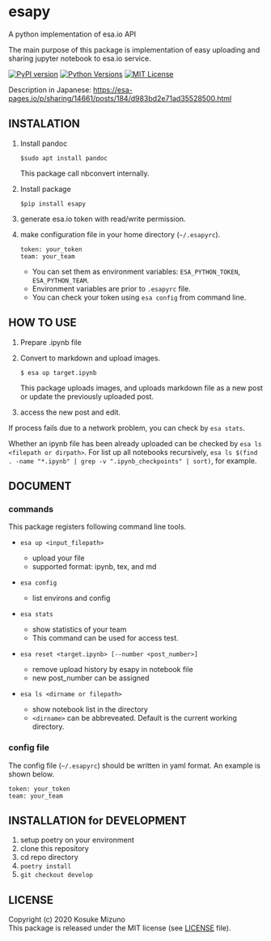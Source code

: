 # esapy

A python implementation of esa.io API

The main purpose of this package is implementation of easy uploading and sharing jupyter notebook to esa.io service.


[![PyPI version](https://badge.fury.io/py/esapy.svg)](https://badge.fury.io/py/esapy) [![Python Versions](https://img.shields.io/pypi/pyversions/esapy.svg)](https://pypi.org/project/esapy/)
[![MIT License](http://img.shields.io/badge/license-MIT-blue.svg?style=flat)](LICENSE)

Description in Japanese: <https://esa-pages.io/p/sharing/14661/posts/184/d983bd2e71ad35528500.html>


## INSTALATION

1. Install pandoc

    ```shell
    $sudo apt install pandoc
    ```

    This package call nbconvert internally.

1. Install package

    ```shell
    $pip install esapy
    ```

1. generate esa.io token with read/write permission.

1. make configuration file in your home directory (`~/.esapyrc`).

    ```YAML: ~/.esapyrc
    token: your_token
    team: your_team
    ```

    - You can set them as environment variables: `ESA_PYTHON_TOKEN`, `ESA_PYTHON_TEAM`.
    - Environment variables are prior to `.esapyrc` file.
    - You can check your token using `esa config` from command line. 



## HOW TO USE

1. Prepare .ipynb file

1. Convert to markdown and upload images.

    ```shell
    $ esa up target.ipynb
    ```

    This package uploads images, and uploads markdown file as a new post or update the previously uploaded post.

1. access the new post and edit.

If process fails due to a network problem, you can check by `esa stats`.

Whether an ipynb file has been already uploaded can be checked by `esa ls <filepath or dirpath>`.
For list up all notebooks recursively, `esa ls $(find . -name "*.ipynb" | grep -v ".ipynb_checkpoints" | sort)`, for example.

## DOCUMENT

### commands

This package registers following command line tools.

- `esa up <input_filepath>`
  - upload your file
  - supported format: ipynb, tex, and md

- `esa config`
  - list environs and config

- `esa stats`
  - show statistics of your team
  - This command can be used for access test.

- `esa reset <target.ipynb> [--number <post_number>]`
  - remove upload history by esapy in notebook file
  - new post_number can be assigned

- `esa ls <dirname or filepath>`
  - show notebook list in the directory
  - `<dirname>` can be abbreveated. Default is the current working directory.

### config file

The config file (`~/.esapyrc`) should be written in yaml format.
An example is shown below.

```yaml: ~/.esapyrc
token: your_token
team: your_team
```


## INSTALLATION for DEVELOPMENT

1. setup poetry on your environment
1. clone this repository
1. cd repo directory
1. `poetry install`
1. `git checkout develop`


## LICENSE

Copyright (c) 2020 Kosuke Mizuno  
This package is released under the MIT license (see [LICENSE](LICENSE) file).
